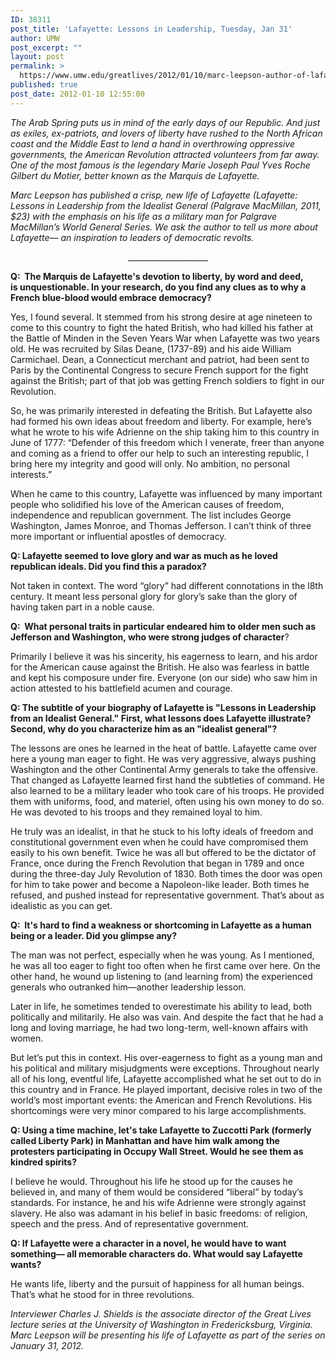 ```yaml
---
ID: 38311
post_title: 'Lafayette: Lessons in Leadership, Tuesday, Jan 31'
author: UMW
post_excerpt: ""
layout: post
permalink: >
  https://www.umw.edu/greatlives/2012/01/10/marc-leepson-author-of-lafayette-lessons-in-leadership/
published: true
post_date: 2012-01-10 12:55:00
---
```

<em>The Arab Spring puts us in mind of the early days of our Republic. And just as exiles, ex-patriots, and lovers of liberty have rushed to the North African coast and the Middle East to lend a hand in overthrowing oppressive governments, the American Revolution attracted volunteers from far away. One of the most famous is the legendary Marie Joseph Paul Yves Roche Gilbert du Motier, better known as the Marquis de Lafayette.</em>

<em>Marc Leepson has published a crisp, new life of Lafayette (<em>Lafayette: Lessons in Leadership from the Idealist General </em>(Palgrave MacMillan, 2011, $23) with the emphasis on his life as a military man for Palgrave MacMillan’s World General Series. We ask the author to tell us more about Lafayette— an inspiration to leaders of democratic revolts.</em>
<p style="text-align: center;">____________________</p>
<strong>Q:  The Marquis de Lafayette's devotion to liberty, by word and deed, is unquestionable. In your research, do you find any clues as to why a French blue-blood would embrace democracy?</strong>

Yes, I found several. It stemmed from his strong desire at age nineteen to come to this country to fight the hated British, who had killed his father at the Battle of Minden in the Seven Years War when Lafayette was two years old. He was recruited by Silas Deane, (1737-89) and his aide William Carmichael. Dean, a Connecticut merchant and patriot, had been sent to Paris by the Continental Congress to secure French support for the fight against the British; part of that job was getting French soldiers to fight in our Revolution.

So, he was primarily interested in defeating the British. But Lafayette also had formed his own ideas about freedom and liberty. For example, here’s what he wrote to his wife Adrienne on the ship taking him to this country in June of 1777: “Defender of this freedom which I venerate, freer than anyone and coming as a friend to offer our help to such an interesting republic, I bring here my integrity and good will only. No ambition, no personal interests.”

When he came to this country, Lafayette was influenced by many important people who solidified his love of the American causes of freedom, independence and republican government. The list includes George Washington, James Monroe, and Thomas Jefferson. I can’t think of three more important or influential apostles of democracy.

<strong>Q: Lafayette seemed to love glory and war as much as he loved republican ideals. Did you find this a paradox?</strong>

Not taken in context. The word “glory” had different connotations in the l8th century. It meant less personal glory for glory’s sake than the glory of having taken part in a noble cause.

<strong>Q:  What personal traits in particular endeared him to older men such as Jefferson and Washington, who were strong judges of character</strong>?

Primarily I believe it was his sincerity, his eagerness to learn, and his ardor for the American cause against the British. He also was fearless in battle and kept his composure under fire. Everyone (on our side) who saw him in action attested to his battlefield acumen and courage.

<strong>Q: The subtitle of your biography of Lafayette is "Lessons in Leadership from an Idealist General." First, what lessons does Lafayette illustrate? Second, why do you characterize him as an "idealist general"?</strong>

The lessons are ones he learned in the heat of battle. Lafayette came over here a young man eager to fight. He was very aggressive, always pushing Washington and the other Continental Army generals to take the offensive. That changed as Lafayette learned first hand the subtleties of command. He also learned to be a military leader who took care of his troops. He provided them with uniforms, food, and materiel, often using his own money to do so. He was devoted to his troops and they remained loyal to him.

He truly was an idealist, in that he stuck to his lofty ideals of freedom and constitutional government even when he could have compromised them easily to his own benefit. Twice he was all but offered to be the dictator of France, once during the French Revolution that began in 1789 and once during the three-day July Revolution of 1830. Both times the door was open for him to take power and become a Napoleon-like leader. Both times he refused, and pushed instead for representative government. That’s about as idealistic as you can get.

<strong>Q:  It's hard to find a weakness or shortcoming in Lafayette as a human being or a leader. Did you glimpse any?</strong>

The man was not perfect, especially when he was young. As I mentioned, he was all too eager to fight too often when he first came over here. On the other hand, he wound up listening to (and learning from) the experienced generals who outranked him—another leadership lesson.

Later in life, he sometimes tended to overestimate his ability to lead, both politically and militarily. He also was vain. And despite the fact that he had a long and loving marriage, he had two long-term, well-known affairs with women.

But let’s put this in context. His over-eagerness to fight as a young man and his political and military misjudgments were exceptions. Throughout nearly all of his long, eventful life, Lafayette accomplished what he set out to do in this country and in France. He played important, decisive roles in two of the world’s most important events: the American and French Revolutions. His shortcomings were very minor compared to his large accomplishments.

<strong>Q: Using a time machine, let's take Lafayette to Zuccotti Park (formerly called Liberty Park) in Manhattan and have him walk among the protesters participating in Occupy Wall Street. Would he see them as kindred spirits?</strong>

I believe he would. Throughout his life he stood up for the causes he believed in, and many of them would be considered “liberal” by today’s standards. For instance, he and his wife Adrienne were strongly against slavery. He also was adamant in his belief in basic freedoms: of religion, speech and the press. And of representative government.

<strong>Q: If Lafayette were a character in a novel, he would have to want something— all memorable characters do. What would say Lafayette wants?</strong>

He wants life, liberty and the pursuit of happiness for all human beings. That’s what he stood for in three revolutions.

<em>Interviewer Charles J. Shields is the associate director of the Great Lives lecture series at the University of Washington in Fredericksburg, Virginia. Marc Leepson will be presenting his life of Lafayette as part of the series on </em><em>January 31, 2012.</em>